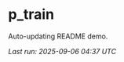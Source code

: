 # p_train

Auto-updating README demo.

<!--START_SECTION:status-->
_Last run: 2025-09-06 04:37 UTC_
<!--END_SECTION:status-->
























































































































































































































































































































































